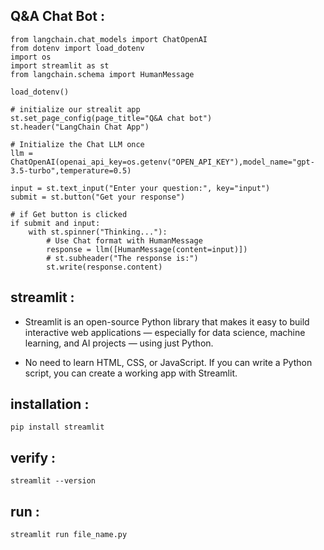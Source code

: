 ## Q&A Chat Bot :
```
from langchain.chat_models import ChatOpenAI
from dotenv import load_dotenv
import os
import streamlit as st
from langchain.schema import HumanMessage

load_dotenv()

# initialize our strealit app
st.set_page_config(page_title="Q&A chat bot")
st.header("LangChain Chat App")

# Initialize the Chat LLM once
llm = ChatOpenAI(openai_api_key=os.getenv("OPEN_API_KEY"),model_name="gpt-3.5-turbo",temperature=0.5)

input = st.text_input("Enter your question:", key="input")
submit = st.button("Get your response")

# if Get button is clicked
if submit and input:
    with st.spinner("Thinking..."):
        # Use Chat format with HumanMessage
        response = llm([HumanMessage(content=input)])
        # st.subheader("The response is:")
        st.write(response.content)

```

## streamlit :
- Streamlit is an open-source Python library that makes it easy to build interactive web applications — especially for data science, machine learning, and AI projects — using just Python.

- No need to learn HTML, CSS, or JavaScript. If you can write a Python script, you can create a working app with Streamlit.

## installation :
```
pip install streamlit
```
## verify :
```
streamlit --version
```
## run :
```
streamlit run file_name.py
```